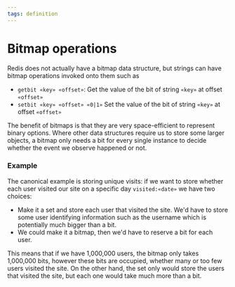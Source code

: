 ```yaml
---
tags: definition
---
```


# Bitmap operations
Redis does not actually have a bitmap data structure, but strings can have bitmap operations invoked onto them such as

* `getbit «key» «offset»`: Get the value of the bit of string `«key»` at offset `«offset»`
* `setbit «key» «offset» «0|1»` Set the value of the bit of string `«key»` at offset `«offset»`

The benefit of bitmaps is that they are very space-efficient to represent binary options. Where other data structures require us to store some larger objects, a bitmap only needs a bit for every single instance to decide whether the event we observe happened or not.

### Example
The canonical example is storing unique visits: if we want to store whether each user visited our site on a specific day `visited:«date»` we have two choices:

* Make it a set and store each user that visited the site. We'd have to store some user identifying information such as the username which is potentially much bigger than a bit.
* We could make it a bitmap, then we'd have to reserve a bit for each user.

This means that if we have 1,000,000 users, the bitmap only takes 1,000,000 bits, however these bits are occupied, whether many or too few users visited the site. On the other hand, the set only would store the users that visited the site, but each one would take much more than a bit.
